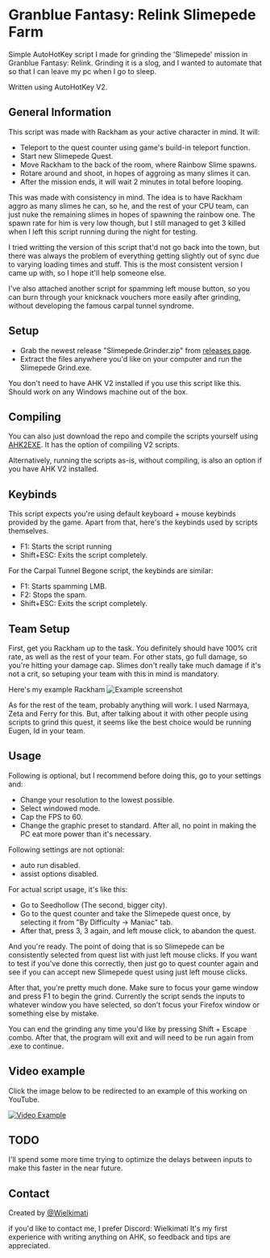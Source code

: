 # Granblue Fantasy: Relink Slimepede Farm
Simple AutoHotKey script I made for grinding the 'Slimepede' mission in Granblue Fantasy: Relink. Grinding it is a slog, and I wanted to automate that so that I can leave my pc when I go to sleep.

Written using AutoHotKey V2.

## General Information
This script was made with Rackham as your active character in mind. It will:
- Teleport to the quest counter using game's build-in teleport function.
- Start new Slimepede Quest.
- Move Rackham to the back of the room, where Rainbow Slime spawns.
- Rotare around and shoot, in hopes of aggroing as many slimes it can.
- After the mission ends, it will wait 2 minutes in total before looping.

This was made with consistency in mind. The idea is to have Rackham aggro as many slimes he can, so he, and the rest of your CPU team, can just nuke the remaining slimes in hopes of spawning the rainbow one. The spawn rate for him is very low though, but I still managed to get 3 killed when I left this script running during the night for testing.

I tried writting the version of this script that'd not go back into the town, but there was always the problem of everything getting slightly out of sync due to varying loading times and stuff. This is the most consistent version I came up with, so I hope it'll help someone else.

I've also attached another script for spamming left mouse button, so you can burn through your knicknack vouchers more easily after grinding, without developing the famous carpal tunnel syndrome.

## Setup
- Grab the newest release "Slimepede.Grinder.zip" from [releases page](https://github.com/Wielkimati/GBFR-Slimepede-Farm/releases).
- Extract the files anywhere you'd like on your computer and run the Slimepede Grind.exe.

You don't need to have AHK V2 installed if you use this script like this. Should work on any Windows machine out of the box.

## Compiling
You can also just download the repo and compile the scripts yourself using [AHK2EXE](https://github.com/AutoHotkey/Ahk2Exe/releases/tag/Ahk2Exe1.1.37.01c). It has the option of compiling V2 scripts.

Alternatively, running the scripts as-is, without compiling, is also an option if you have AHK V2 installed.

## Keybinds
This script expects you're using default keyboard + mouse keybinds provided by the game.
Apart from that, here's the keybinds used by scripts themselves.

- F1: Starts the script running
- Shift+ESC: Exits the script completely.

For the Carpal Tunnel Begone script, the keybinds are similar:
- F1: Starts spamming LMB.
- F2: Stops the spam.
- Shift+ESC: Exits the script completely.

## Team Setup
First, get you Rackham up to the task. You definitely should have 100% crit rate, as well as the rest of your team. For other stats, go full damage, so you're hitting your damage cap. Slimes don't really take much damage if it's not a crit, so setuping your team with this in mind is mandatory.

Here's my example Rackham
![Example screenshot](https://github.com/Wielkimati/GBFR-Slimepede-Farm/blob/main/RepoImages/ExampleRackham.jpg)

As for the rest of the team, probably anything will work. I used Narmaya, Zeta and Ferry for this. But, after talking about it with other people using scripts to grind this quest, it seems like the best choice would be running Eugen, Id in your team.

## Usage
Following is optional, but I recommend before doing this, go to your settings and:
- Change your resolution to the lowest possible.
- Select windowed mode.
- Cap the FPS to 60.
- Change the graphic preset to standard.
After all, no point in making the PC eat more power than it's necessary.

Following settings are not optional:
- auto run disabled.
- assist options disabled.

For actual script usage, it's like this:
- Go to Seedhollow (The second, bigger city).
- Go to the quest counter and take the Slimepede quest once, by selecting it from "By Difficulty -> Maniac" tab.
- After that, press 3, 3 again, and left mouse click, to abandon the quest.

And you're ready. The point of doing that is so Slimepede can be consistently selected from quest list with just left mouse clicks. If you want to test if you've done this correctly, then just go to quest counter again and see if you can accept new Slimepede quest using just left mouse clicks.

After that, you're pretty much done. Make sure to focus your game window and press F1 to begin the grind.
Currently the script sends the inputs to whatever window you have selected, so don't focus your Firefox window or something else by mistake.

You can end the grinding any time you'd like by pressing Shift + Escape combo. After that, the program will exit and will need to be run again from .exe to continue.

## Video example
Click the image below to be redirected to an example of this working on YouTube.

[![Video Example](https://img.youtube.com/vi/zS8x2w7eneI/0.jpg)](https://www.youtube.com/watch?v=zS8x2w7eneI "Video Example")

## TODO
I'll spend some more time trying to optimize the delays between inputs to make this faster in the near future.

## Contact
Created by [@Wielkimati](https://github.com/Wielkimati)

if you'd like to contact me, I prefer Discord: Wielkimati
It's my first experience with writing anything on AHK, so feedback and tips are appreciated.
